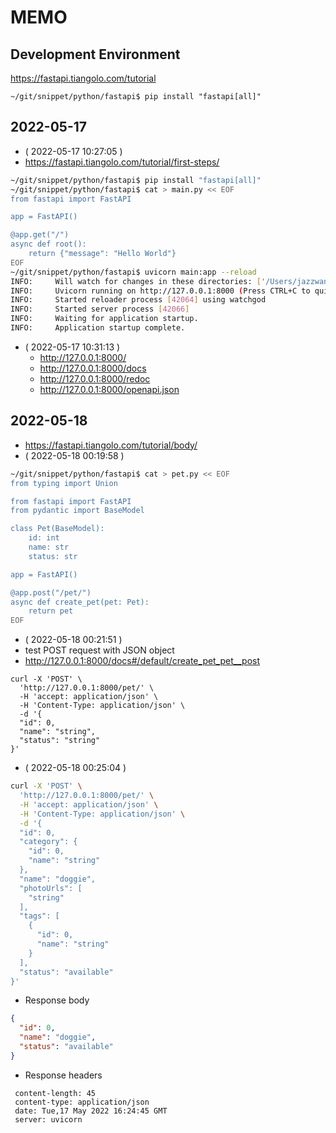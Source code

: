 # MEMO

## Development Environment

https://fastapi.tiangolo.com/tutorial
```
~/git/snippet/python/fastapi$ pip install "fastapi[all]"
```

## 2022-05-17

- ( 2022-05-17 10:27:05 )
- https://fastapi.tiangolo.com/tutorial/first-steps/
```bash
~/git/snippet/python/fastapi$ pip install "fastapi[all]"
~/git/snippet/python/fastapi$ cat > main.py << EOF
from fastapi import FastAPI

app = FastAPI()

@app.get("/")
async def root():
    return {"message": "Hello World"}
EOF
~/git/snippet/python/fastapi$ uvicorn main:app --reload
INFO:     Will watch for changes in these directories: ['/Users/jazzwang/git/snippet/python/fastapi']
INFO:     Uvicorn running on http://127.0.0.1:8000 (Press CTRL+C to quit)
INFO:     Started reloader process [42064] using watchgod
INFO:     Started server process [42066]
INFO:     Waiting for application startup.
INFO:     Application startup complete.
```
- ( 2022-05-17 10:31:13 )
  - http://127.0.0.1:8000/
  - http://127.0.0.1:8000/docs
  - http://127.0.0.1:8000/redoc
  - http://127.0.0.1:8000/openapi.json

## 2022-05-18

- https://fastapi.tiangolo.com/tutorial/body/
- ( 2022-05-18 00:19:58 )
```bash
~/git/snippet/python/fastapi$ cat > pet.py << EOF
from typing import Union

from fastapi import FastAPI
from pydantic import BaseModel

class Pet(BaseModel):
    id: int
    name: str
    status: str

app = FastAPI()

@app.post("/pet/")
async def create_pet(pet: Pet):
    return pet
EOF
```
- ( 2022-05-18 00:21:51 )
- test POST request with JSON object
- http://127.0.0.1:8000/docs#/default/create_pet_pet__post
```
curl -X 'POST' \
  'http://127.0.0.1:8000/pet/' \
  -H 'accept: application/json' \
  -H 'Content-Type: application/json' \
  -d '{
  "id": 0,
  "name": "string",
  "status": "string"
}'
```
- ( 2022-05-18 00:25:04 )
```bash
curl -X 'POST' \
  'http://127.0.0.1:8000/pet/' \
  -H 'accept: application/json' \
  -H 'Content-Type: application/json' \
  -d '{
  "id": 0,
  "category": {
    "id": 0,
    "name": "string"
  },
  "name": "doggie",
  "photoUrls": [
    "string"
  ],
  "tags": [
    {
      "id": 0,
      "name": "string"
    }
  ],
  "status": "available"
}'
```
- Response body
```json
{
  "id": 0,
  "name": "doggie",
  "status": "available"
}
```
- Response headers
```
 content-length: 45
 content-type: application/json
 date: Tue,17 May 2022 16:24:45 GMT
 server: uvicorn
```